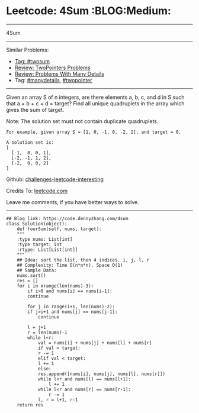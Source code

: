 
# Leetcode: 4Sum     :BLOG:Medium:

---

4Sum  

---

Similar Problems:  

-   [Tag: #twosum](https://code.dennyzhang.com/tag/twosum)
-   [Review: TwoPointers Problems](https://code.dennyzhang.com/review-twopointer)
-   [Review: Problems With Many Details](https://code.dennyzhang.com/review-manydetails)
-   Tag: [#manydetails](https://code.dennyzhang.com/tag/manydetails), [#twopointer](https://code.dennyzhang.com/tag/twopointer)

---

Given an array S of n integers, are there elements a, b, c, and d in S such that a + b + c + d = target? Find all unique quadruplets in the array which gives the sum of target.  

Note: The solution set must not contain duplicate quadruplets.  

    For example, given array S = [1, 0, -1, 0, -2, 2], and target = 0.
    
    A solution set is:
    [
      [-1,  0, 0, 1],
      [-2, -1, 1, 2],
      [-2,  0, 0, 2]
    ]

Github: [challenges-leetcode-interesting](https://github.com/DennyZhang/challenges-leetcode-interesting/tree/master/problems/4sum)  

Credits To: [leetcode.com](https://leetcode.com/problems/4sum/description/)  

Leave me comments, if you have better ways to solve.  

---

    ## Blog link: https://code.dennyzhang.com/4sum
    class Solution(object):
        def fourSum(self, nums, target):
    	"""
    	:type nums: List[int]
    	:type target: int
    	:rtype: List[List[int]]
    	"""
    	## Idea: sort the list, then 4 indices. i, j, l, r
    	## Complexity: Time O(n*n*n), Space O(1)
    	## Sample Data:
    	nums.sort()
    	res = []
    	for i in xrange(len(nums)-3):
    	    if i>0 and nums[i] == nums[i-1]:
    		continue
    
    	    for j in range(i+1, len(nums)-2):
    		if j>i+1 and nums[j] == nums[j-1]:
    		    continue
    
    		l = j+1
    		r = len(nums)-1
    		while l<r:
    		    val = nums[i] + nums[j] + nums[l] + nums[r]
    		    if val > target:
    			r -= 1
    		    elif val < target:
    			l += 1
    		    else:
    			res.append([nums[i], nums[j], nums[l], nums[r]])
    			while l<r and nums[l] == nums[l+1]:
    			    l += 1
    			while l<r and nums[r] == nums[r-1]:
    			    r -= 1
    			l, r = l+1, r-1
    	return res

